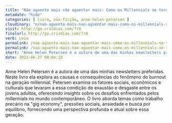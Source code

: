 ```yaml
---
title: "Não aguento mais não aguentar mais: Como os Millennials se tornaram a geração do burnout — Anne Helen Petersen"
metadate: "hide"
categories: [ livro, não-ficção, anne-helen-petersen ]
cloudinary: "n/nao-aguento-mais-nao-aguentar-mais-como-os-millennials-se-tornaram-a-geracao-do-burnout.jpg"
visit: http://go.crisdias.com/7r8
finalurl: http://go.crisdias.com/7r8
verb: Leia
permalink: /nao-aguento-mais-nao-aguentar-mais-como-os-millennials-se-tornaram-a-geracao-do-burnout
permalink: /nao-aguento-mais-nao-aguentar-mais-como-os-millennials-se-tornaram-a-geracao-do-burnout
short: "Anne Helen Petersen é a autora de uma das minhas newsletters preferidas. Neste livro ela explora as causas e consequências do fenômeno do burnout na geração millennial."
date: 2023-06-27 08:04:28
---
```

Anne Helen Petersen é a autora de uma das minhas newsletters preferidas. Neste livro ela explora as causas e consequências do fenômeno do burnout na geração millennial. Petersen examina os fatores sociais, econômicos e culturais que levaram a essa condição de exaustão e desgaste entre os jovens adultos, oferecendo insights sobre os desafios enfrentados pelos millennials no mundo contemporâneo. O livro aborda temas como trabalho precário na "gig economy", pressões sociais, ansiedade e busca por equilíbrio, fornecendo uma perspectiva profunda e atual sobre essa geração.
